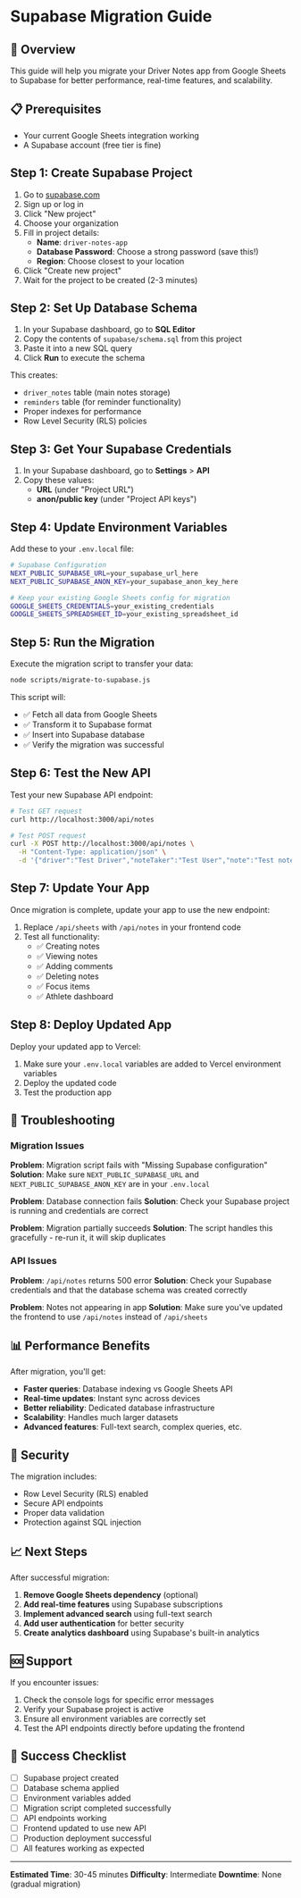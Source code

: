 # Supabase Migration Guide

## 🎯 Overview
This guide will help you migrate your Driver Notes app from Google Sheets to Supabase for better performance, real-time features, and scalability.

## 📋 Prerequisites
- Your current Google Sheets integration working
- A Supabase account (free tier is fine)

## Step 1: Create Supabase Project

1. Go to [supabase.com](https://supabase.com)
2. Sign up or log in
3. Click "New project"
4. Choose your organization
5. Fill in project details:
   - **Name**: `driver-notes-app`
   - **Database Password**: Choose a strong password (save this!)
   - **Region**: Choose closest to your location
6. Click "Create new project"
7. Wait for the project to be created (2-3 minutes)

## Step 2: Set Up Database Schema

1. In your Supabase dashboard, go to **SQL Editor**
2. Copy the contents of `supabase/schema.sql` from this project
3. Paste it into a new SQL query
4. Click **Run** to execute the schema

This creates:
- `driver_notes` table (main notes storage)
- `reminders` table (for reminder functionality)
- Proper indexes for performance
- Row Level Security (RLS) policies

## Step 3: Get Your Supabase Credentials

1. In your Supabase dashboard, go to **Settings** > **API**
2. Copy these values:
   - **URL** (under "Project URL")
   - **anon/public key** (under "Project API keys")

## Step 4: Update Environment Variables

Add these to your `.env.local` file:

```bash
# Supabase Configuration
NEXT_PUBLIC_SUPABASE_URL=your_supabase_url_here
NEXT_PUBLIC_SUPABASE_ANON_KEY=your_supabase_anon_key_here

# Keep your existing Google Sheets config for migration
GOOGLE_SHEETS_CREDENTIALS=your_existing_credentials
GOOGLE_SHEETS_SPREADSHEET_ID=your_existing_spreadsheet_id
```

## Step 5: Run the Migration

Execute the migration script to transfer your data:

```bash
node scripts/migrate-to-supabase.js
```

This script will:
- ✅ Fetch all data from Google Sheets
- ✅ Transform it to Supabase format
- ✅ Insert into Supabase database
- ✅ Verify the migration was successful

## Step 6: Test the New API

Test your new Supabase API endpoint:

```bash
# Test GET request
curl http://localhost:3000/api/notes

# Test POST request
curl -X POST http://localhost:3000/api/notes \
  -H "Content-Type: application/json" \
  -d '{"driver":"Test Driver","noteTaker":"Test User","note":"Test note","timestamp":"1/1/2025, 12:00:00 PM","type":"Note"}'
```

## Step 7: Update Your App

Once migration is complete, update your app to use the new endpoint:

1. Replace `/api/sheets` with `/api/notes` in your frontend code
2. Test all functionality:
   - ✅ Creating notes
   - ✅ Viewing notes
   - ✅ Adding comments
   - ✅ Deleting notes
   - ✅ Focus items
   - ✅ Athlete dashboard

## Step 8: Deploy Updated App

Deploy your updated app to Vercel:

1. Make sure your `.env.local` variables are added to Vercel environment variables
2. Deploy the updated code
3. Test the production app

## 🔧 Troubleshooting

### Migration Issues

**Problem**: Migration script fails with "Missing Supabase configuration"
**Solution**: Make sure `NEXT_PUBLIC_SUPABASE_URL` and `NEXT_PUBLIC_SUPABASE_ANON_KEY` are in your `.env.local`

**Problem**: Database connection fails
**Solution**: Check your Supabase project is running and credentials are correct

**Problem**: Migration partially succeeds
**Solution**: The script handles this gracefully - re-run it, it will skip duplicates

### API Issues

**Problem**: `/api/notes` returns 500 error
**Solution**: Check your Supabase credentials and that the database schema was created correctly

**Problem**: Notes not appearing in app
**Solution**: Make sure you've updated the frontend to use `/api/notes` instead of `/api/sheets`

## 📊 Performance Benefits

After migration, you'll get:

- **Faster queries**: Database indexing vs Google Sheets API
- **Real-time updates**: Instant sync across devices
- **Better reliability**: Dedicated database infrastructure
- **Scalability**: Handles much larger datasets
- **Advanced features**: Full-text search, complex queries, etc.

## 🔐 Security

The migration includes:
- Row Level Security (RLS) enabled
- Secure API endpoints
- Proper data validation
- Protection against SQL injection

## 📈 Next Steps

After successful migration:

1. **Remove Google Sheets dependency** (optional)
2. **Add real-time features** using Supabase subscriptions
3. **Implement advanced search** using full-text search
4. **Add user authentication** for better security
5. **Create analytics dashboard** using Supabase's built-in analytics

## 🆘 Support

If you encounter issues:
1. Check the console logs for specific error messages
2. Verify your Supabase project is active
3. Ensure all environment variables are correctly set
4. Test the API endpoints directly before updating the frontend

## 🎉 Success Checklist

- [ ] Supabase project created
- [ ] Database schema applied
- [ ] Environment variables added
- [ ] Migration script completed successfully
- [ ] API endpoints working
- [ ] Frontend updated to use new API
- [ ] Production deployment successful
- [ ] All features working as expected

---

**Estimated Time**: 30-45 minutes
**Difficulty**: Intermediate
**Downtime**: None (gradual migration) 
